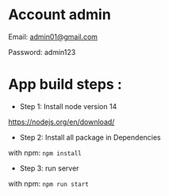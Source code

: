 # Account admin
Email: admin01@gmail.com 


Password: admin123
# App build steps :


 - Step 1: Install node version 14

https://nodejs.org/en/download/

- Step 2: Install all package in Dependencies

with npm: `npm install`

- Step 3: run server

with npm: `npm run start`

